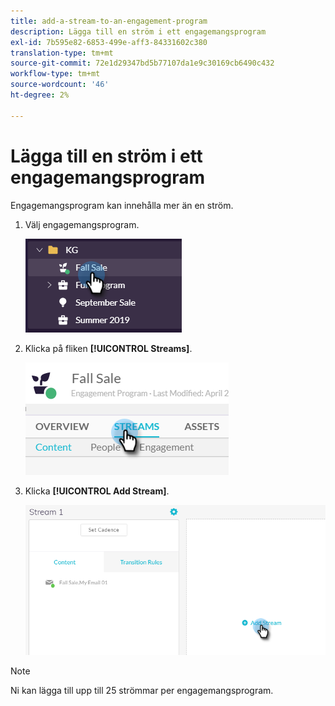 ```yaml
---
title: add-a-stream-to-an-engagement-program
description: Lägga till en ström i ett engagemangsprogram
exl-id: 7b595e82-6853-499e-aff3-84331602c380
translation-type: tm+mt
source-git-commit: 72e1d29347bd5b77107da1e9c30169cb6490c432
workflow-type: tm+mt
source-wordcount: '46'
ht-degree: 2%

---
```


# Lägga till en ström i ett engagemangsprogram

Engagemangsprogram kan innehålla mer än en ström.

1. Välj engagemangsprogram.

   ![Bild ett](/help/sky/assets/engagement-programs/add-a-stream-to-an-engagement-program/add-a-stream-to-an-engagement-program-1.png)

1. Klicka på fliken **[!UICONTROL Streams]**.

   ![Bild två](/help/sky/assets/engagement-programs/add-a-stream-to-an-engagement-program/add-a-stream-to-an-engagement-program-2.png)

1. Klicka **[!UICONTROL Add Stream]**.

   ![Bild tre](/help/sky/assets/engagement-programs/add-a-stream-to-an-engagement-program/add-a-stream-to-an-engagement-program-3.png)

>[!NOTE]
>
>Ni kan lägga till upp till 25 strömmar per engagemangsprogram.
